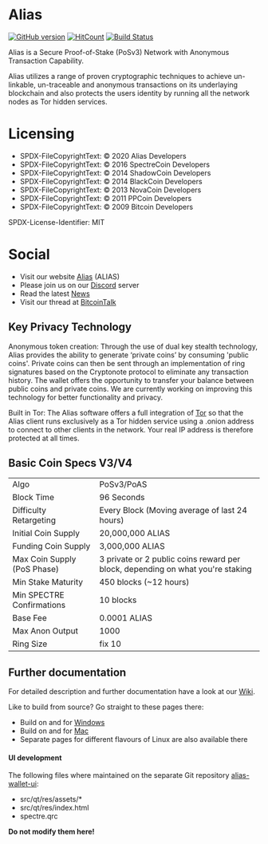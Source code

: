 # Alias
[![GitHub version](https://badge.fury.io/gh/aliascash%2Falias-wallet.svg)](https://badge.fury.io/gh/aliascash%2Falias-wallet) [![HitCount](http://hits.dwyl.io/aliascash/https://github.com/aliascash/alias-wallet.svg)](http://hits.dwyl.io/aliascash/https://github.com/aliascash/alias-wallet)
[![Build Status](https://ci.alias.cash/buildStatus/icon?job=Alias/alias-wallet/develop)](https://ci.alias.cash/job/Alias/job/alias-wallet/job/develop/)

Alias is a Secure Proof-of-Stake (PoSv3) Network with Anonymous Transaction Capability.

Alias utilizes a range of proven cryptographic techniques to achieve un-linkable,
un-traceable and anonymous transactions on its underlaying blockchain and also protects
the users identity by running all the network nodes as Tor hidden services.

# Licensing

- SPDX-FileCopyrightText: © 2020 Alias Developers
- SPDX-FileCopyrightText: © 2016 SpectreCoin Developers
- SPDX-FileCopyrightText: © 2014 ShadowCoin Developers
- SPDX-FileCopyrightText: © 2014 BlackCoin Developers
- SPDX-FileCopyrightText: © 2013 NovaCoin Developers
- SPDX-FileCopyrightText: © 2011 PPCoin Developers
- SPDX-FileCopyrightText: © 2009 Bitcoin Developers

SPDX-License-Identifier: MIT

# Social
- Visit our website [Alias](https://alias.cash/) (ALIAS)
- Please join us on our [Discord](https://discord.gg/ckkrb8m) server
- Read the latest [News](https://alias.cash/news/)
- Visit our thread at [BitcoinTalk](https://bitcointalk.org/index.php?topic=2103301.0)

## Key Privacy Technology

Anonymous token creation: Through the use of dual key stealth technology, Alias provides
the ability to generate ‘private coins’ by consuming 'public coins'. Private coins can then be
sent through an implementation of ring signatures based on the Cryptonote protocol
to eliminate any transaction history. The wallet offers the opportunity to transfer your
balance between public coins and private coins. We are currently working
on improving this technology for better functionality and privacy.

Built in Tor: The Alias software offers a full integration of [Tor](https://www.torproject.org/)
so that the Alias client runs exclusively as a Tor hidden service using a .onion
address to connect to other clients in the network. Your real IP address is
therefore protected at all times.

## Basic Coin Specs V3/V4
<table>
<tr><td>Algo</td><td>PoSv3/PoAS</td></tr>
<tr><td>Block Time</td><td>96 Seconds</td></tr>
<tr><td>Difficulty Retargeting</td><td>Every Block (Moving average of last 24 hours)</td></tr>
<tr><td>Initial Coin Supply</td><td>20,000,000 ALIAS</td></tr>
<tr><td>Funding Coin Supply</td><td>3,000,000 ALIAS</td></tr>
<tr><td>Max Coin Supply (PoS Phase)</td><td>3 private or 2 public coins reward per block, depending on what you're staking</td></tr>
<tr><td>Min Stake Maturity</td><td>450 blocks (~12 hours)</td></tr>
<tr><td>Min SPECTRE Confirmations</td><td>10 blocks</td></tr>
<tr><td>Base Fee</td><td>0.0001 ALIAS</td></tr>
<tr><td>Max Anon Output</td><td>1000</td></tr>
<tr><td>Ring Size</td><td>fix 10</td></tr>
</table>

## Further documentation

For detailed description and further documentation have a look at our [Wiki](https://github.com/aliascash/documentation/wiki).

 Like to build from source? Go straight to these pages there:
* Build on and for [Windows](https://github.com/aliascash/documentation/wiki/Build-Windows)
* Build on and for [Mac](https://github.com/aliascash/documentation/wiki/Build-Mac)
* Separate pages for different flavours of Linux are also available there

#### UI development

The following files where maintained on the separate Git repository
[alias-wallet-ui](https://github.com/aliascash/alias-wallet-ui):
* src/qt/res/assets/*
* src/qt/res/index.html
* spectre.qrc

**Do not modify them here!**
